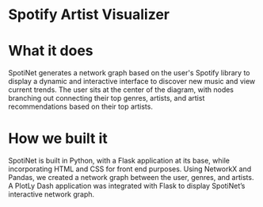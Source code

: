 # Spotify Artist Visualizer

# What it does
SpotiNet generates a network graph based on the user's Spotify library to display a dynamic and interactive interface to discover new music and view current trends. The user sits at the center of the diagram, with nodes branching out connecting their top genres, artists, and artist recommendations based on their top artists.

# How we built it
SpotiNet is built in Python, with a Flask application at its base, while incorporating HTML and CSS for front end purposes. Using NetworkX and Pandas, we created a network graph between the user, genres, and artists. A PlotLy Dash application was integrated with Flask to display SpotiNet’s interactive network graph.
